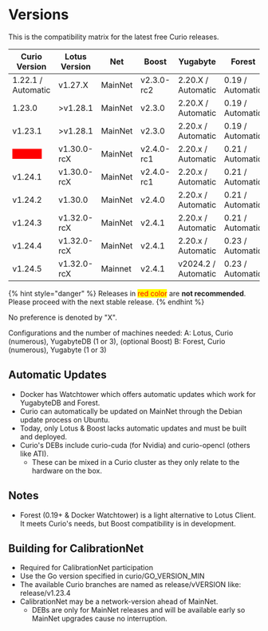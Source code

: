 # Versions

This is the compatibility matrix for the latest free Curio releases.

| Curio Version                                            | Lotus Version | Net     | Boost      | Yugabyte            | Forest           |
|----------------------------------------------------------|---------------|---------|------------|---------------------|------------------|
| 1.22.1 / Automatic                                       | v1.27.X       | MainNet | v2.3.0-rc2 | 2.20.X / Automatic  | 0.19 / Automatic |
| 1.23.0                                                   | >v1.28.1      | MainNet | v2.3.0     | 2.20.X / Automatic  | 0.19 / Automatic |
| v1.23.1                                                  | >v1.28.1      | MainNet | v2.3.0     | 2.20.x / Automatic  | 0.19 / Automatic |
| <mark style="color:red;background-color:red;">v1.24.0</mark> | v1.30.0-rcX   | MainNet | v2.4.0-rc1 | 2.20.x / Automatic  | 0.21 / Automatic |
| v1.24.1                                                  | v1.30.0-rcX   | MainNet | v2.4.0-rc1 | 2.20.x / Automatic  | 0.21 / Automatic |
| v1.24.2                                                  | v1.30.0       | MainNet | v2.4.0     | 2.20.x / Automatic  | 0.21 / Automatic |
| v1.24.3                                                  | v1.32.0-rcX   | MainNet | v2.4.1     | 2.20.x / Automatic  | 0.21 / Automatic |
| v1.24.4                                                  | v1.32.0-rcX   | MainNet | v2.4.1     | 2.20.x / Automatic  | 0.23 / Automatic |
| v1.24.5                                                  | v1.32.0-rcX   | Mainnet | v2.4.1     | v2024.2 / Automatic | 0.23 / Automatic |

{% hint style="danger" %}
Releases in <mark style="color:red;">red color</mark> are **not recommended**. Please proceed with the next stable release.
{% endhint %}

No preference is denoted by "X".

Configurations and the number of machines needed: A: Lotus, Curio (numerous), YugabyteDB (1 or 3), (optional Boost) B: Forest, Curio (numerous), Yugabyte (1 or 3)

## Automatic Updates

* Docker has Watchtower which offers automatic updates which work for YugabyteDB and Forest.
* Curio can automatically be updated on MainNet through the Debian update process on Ubuntu.
* Today, only Lotus & Boost lacks automatic updates and must be built and deployed.
* Curio's DEBs include curio-cuda (for Nvidia) and curio-opencl (others like ATI).
  * These can be mixed in a Curio cluster as they only relate to the hardware on the box.

## Notes

* Forest (0.19+ & Docker Watchtower) is a light alternative to Lotus Client. It meets Curio's needs, but Boost compatibility is in development.

## Building for CalibrationNet

* Required for CalibrationNet participation
* Use the Go version specified in curio/GO\_VERSION\_MIN
* The available Curio branches are named as release/vVERSION like: release/v1.23.4
* CalibrationNet may be a network-version ahead of MainNet.
  * DEBs are only for MainNet releases and will be available early so MainNet upgrades cause no interruption.
